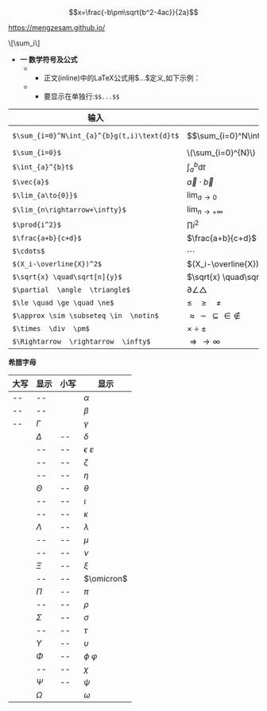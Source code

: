 <script src='https://cdnjs.cloudflare.com/ajax/libs/mathjax/2.7.5/MathJax.js?config=TeX-MML-AM_CHTML' async></script>
 
$$x=\frac{-b\pm\sqrt{b^2-4ac}}{2a}$$
 
 https://mengzesam.github.io/
  
  \\[\sum_i\\]
  
  - **一 数学符号及公式**  			
 	+ + 正文(inline)中的LaTeX公式用\$...\$定义,如下示例：
 	+ + 要显示在单独行:`$$...$$`
  
 		
|**输入**| **显示**|
|--|--|
|`$\sum_{i=0}^N\int_{a}^{b}g(t,i)\text{d}t$`  | $$\sum_{i=0}^N\int_{a}^{b}g(t,i)\text{d}t$$ |
|`$\sum_{i=0}$`|\\(\sum_{i=0}^{N}\\)|
|`$\int_{a}^{b}t$`  | $\int_{a}^{b}\text{d}t$ |
|`$\vec{a}$`  |$\vec{a}\cdot\vec{b}$|
|`$\lim_{a\to{0}}$`|$\lim_{a\to{0}}$|
|`$\lim_{n\rightarrow+\infty}$`|$\lim_{n\rightarrow+\infty}$|
|`$\prod{i^2}$`|$\prod{i^2}$|
|`$\frac{a+b}{c+d}$`|$\frac{a+b}{c+d}$|
|`$\cdots$`|$\cdots$|
|`$(X_i-\overline{X})^2$`|$(X_i-\overline{X})^2$|
|`$\sqrt{x} \quad\sqrt[n]{y}$`|$\sqrt{x} \quad\sqrt[n]{y}$|
|`$\partial  \angle  \triangle$`|$\partial  \angle  \triangle$|
|`$\le \quad \ge \quad \ne$`|$\le \quad \ge \quad \ne$|
|`$\approx \sim \subseteq \in  \notin$`|$\approx \sim \subseteq \in  \notin$|
|`$\times  \div  \pm$`|$\times  \div  \pm$|
|`$\Rightarrow  \rightarrow  \infty$`|$\Rightarrow  \rightarrow  \infty$|


**希腊字母**

|**大写**|**显示**  |**小写**|**显示**|
|--|--|--|--|
|--|--||$\alpha$|
|--|--||$\beta$|
|--|$\Gamma$||$\gamma$|
||$\Delta$|--|$\delta$|
||--|--|$\epsilon$ $\varepsilon$ |
||--|--|$\zeta$|
||--|--|$\eta$|
||$\Theta$|--|$\theta$|
||--|--|$\iota$|
||--|--|$\kappa$|
||$\Lambda$|--|$\lambda$|
||--|--|$\mu$|
||--|--|$\nu$|
||$\Xi$|--|$\xi$|
||--|--|$\omicron$|
||$\Pi$|--|$\pi$|
||--|--|$\rho$|
||$\Sigma$|--|$\sigma$|
||--|--|$\tau$|
||$\Upsilon$|--|$\upsilon$|
||$\Phi$|--|$\phi$  $\varphi$|
||--|--|$\chi$|
||$\Psi$|--|$\psi$|
||$\Omega$||$\omega$|



